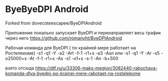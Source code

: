 # ByeByeDPI Android
Forked from dovecoteescapee/ByeDPIAndroid

Приложение локально запускает ByeDPI и перенаправляет весь трафик через него
https://github.com/romanvht/ByeDPIAndroid



Рабочая команда для ByeDPI ( по крайней мере работает на Ростелекоме)
-s1 -q1 -Y -a2 -Art -f-1 -r1+s -a3 -Asn
или
-s1 -q1 -Y -Ar -s5 -o25000+s -At -f-1 -r1+s -As -s1 -o1+s -s-1 -An -b+500

взято отсюда https://dtf.ru/u/33306-maks-megion/3082440-rabochaya-komanda-dlya-byedpi-po-krainei-mere-rabotaet-na-rostelekome
